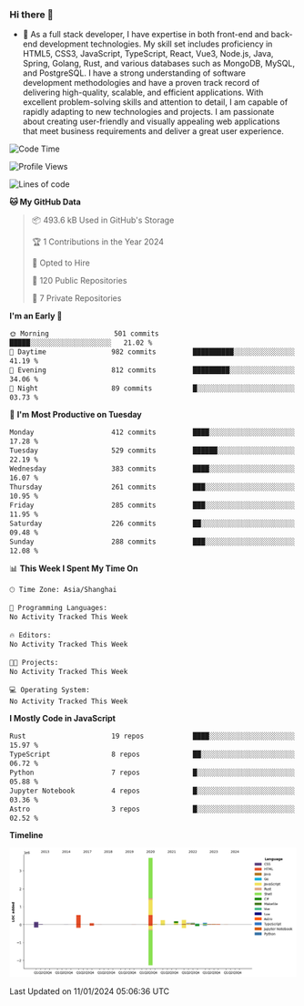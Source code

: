 ### Hi there 👋

- 🌱 As a full stack developer, I have expertise in both front-end and back-end development technologies. My skill set includes proficiency in HTML5, CSS3, JavaScript, TypeScript, React, Vue3, Node.js, Java, Spring, Golang, Rust, and various databases such as MongoDB, MySQL, and PostgreSQL. I have a strong understanding of software development methodologies and have a proven track record of delivering high-quality, scalable, and efficient applications. With excellent problem-solving skills and attention to detail, I am capable of rapidly adapting to new technologies and projects. I am passionate about creating user-friendly and visually appealing web applications that meet business requirements and deliver a great user experience.

<!--START_SECTION:waka-->
![Code Time](http://img.shields.io/badge/Code%20Time-1%2C170%20hrs%209%20mins-blue)

![Profile Views](http://img.shields.io/badge/Profile%20Views-0-blue)

![Lines of code](https://img.shields.io/badge/From%20Hello%20World%20I%27ve%20Written-5.6%20million%20lines%20of%20code-blue)

**🐱 My GitHub Data** 

> 📦 493.6 kB Used in GitHub's Storage 
 > 
> 🏆 1 Contributions in the Year 2024
 > 
> 💼 Opted to Hire
 > 
> 📜 120 Public Repositories 
 > 
> 🔑 7 Private Repositories 
 > 
**I'm an Early 🐤** 

```text
🌞 Morning                501 commits         █████░░░░░░░░░░░░░░░░░░░░   21.02 % 
🌆 Daytime                982 commits         ██████████░░░░░░░░░░░░░░░   41.19 % 
🌃 Evening                812 commits         █████████░░░░░░░░░░░░░░░░   34.06 % 
🌙 Night                  89 commits          █░░░░░░░░░░░░░░░░░░░░░░░░   03.73 % 
```
📅 **I'm Most Productive on Tuesday** 

```text
Monday                   412 commits         ████░░░░░░░░░░░░░░░░░░░░░   17.28 % 
Tuesday                  529 commits         ██████░░░░░░░░░░░░░░░░░░░   22.19 % 
Wednesday                383 commits         ████░░░░░░░░░░░░░░░░░░░░░   16.07 % 
Thursday                 261 commits         ███░░░░░░░░░░░░░░░░░░░░░░   10.95 % 
Friday                   285 commits         ███░░░░░░░░░░░░░░░░░░░░░░   11.95 % 
Saturday                 226 commits         ██░░░░░░░░░░░░░░░░░░░░░░░   09.48 % 
Sunday                   288 commits         ███░░░░░░░░░░░░░░░░░░░░░░   12.08 % 
```


📊 **This Week I Spent My Time On** 

```text
🕑︎ Time Zone: Asia/Shanghai

💬 Programming Languages: 
No Activity Tracked This Week

🔥 Editors: 
No Activity Tracked This Week

🐱‍💻 Projects: 
No Activity Tracked This Week

💻 Operating System: 
No Activity Tracked This Week
```

**I Mostly Code in JavaScript** 

```text
Rust                     19 repos            ████░░░░░░░░░░░░░░░░░░░░░   15.97 % 
TypeScript               8 repos             ██░░░░░░░░░░░░░░░░░░░░░░░   06.72 % 
Python                   7 repos             █░░░░░░░░░░░░░░░░░░░░░░░░   05.88 % 
Jupyter Notebook         4 repos             █░░░░░░░░░░░░░░░░░░░░░░░░   03.36 % 
Astro                    3 repos             █░░░░░░░░░░░░░░░░░░░░░░░░   02.52 % 
```



**Timeline**

![Lines of Code chart](https://raw.githubusercontent.com/elton/elton/main/assets/bar_graph.png)


 Last Updated on 11/01/2024 05:06:36 UTC
<!--END_SECTION:waka-->

<!--
**elton/elton** is a ✨ _special_ ✨ repository because its `README.md` (this file) appears on your GitHub profile.

Here are some ideas to get you started:

- 🔭 I’m currently working on ...
- 🌱 I’m currently learning ...
- 👯 I’m looking to collaborate on ...
- 🤔 I’m looking for help with ...
- 💬 Ask me about ...
- 📫 How to reach me: ...
- 😄 Pronouns: ...
- ⚡ Fun fact: ...
-->
